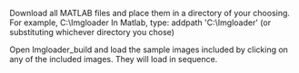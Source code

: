 Download all MATLAB files and place them in a directory of your choosing. For example, C:\Imgloader
In Matlab, type: addpath 'C:\Imgloader' 
(or substituting whichever directory you chose)

Open Imgloader_build and load the sample images included by clicking on any of the included images. They will load in sequence.
